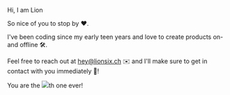 Hi, I am Lion 

So nice of you to stop by ❤️. 

I've been coding since my early teen years and love to create products on- and offline 🛠️. 

Feel free to reach out at hey@lionsix.ch ✉️ and I'll make sure to get in contact with you immediately 🏃!

You are the ![](https://komarev.com/ghpvc/?username=snow2405&label=You+are+the&color=blueviolet)th one ever!

